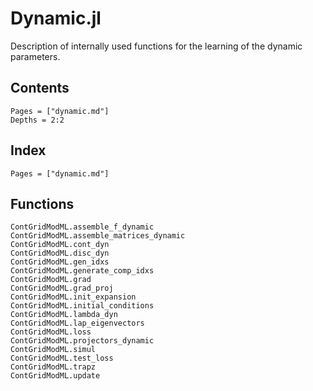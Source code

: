 # Dynamic.jl

Description of internally used functions for the learning of the dynamic parameters.

## Contents

```@contents
Pages = ["dynamic.md"]
Depths = 2:2
```

## Index

```@index
Pages = ["dynamic.md"]
```

## Functions

```@docs
ContGridModML.assemble_f_dynamic
ContGridModML.assemble_matrices_dynamic
ContGridModML.cont_dyn
ContGridModML.disc_dyn
ContGridModML.gen_idxs
ContGridModML.generate_comp_idxs
ContGridModML.grad
ContGridModML.grad_proj
ContGridModML.init_expansion
ContGridModML.initial_conditions
ContGridModML.lambda_dyn
ContGridModML.lap_eigenvectors
ContGridModML.loss
ContGridModML.projectors_dynamic
ContGridModML.simul
ContGridModML.test_loss
ContGridModML.trapz
ContGridModML.update
```
